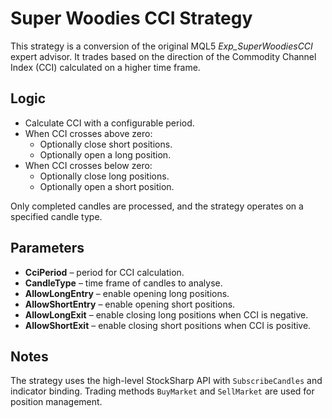 # Super Woodies CCI Strategy

This strategy is a conversion of the original MQL5 *Exp_SuperWoodiesCCI* expert advisor. It trades based on the direction of the Commodity Channel Index (CCI) calculated on a higher time frame.

## Logic

- Calculate CCI with a configurable period.
- When CCI crosses above zero:
  - Optionally close short positions.
  - Optionally open a long position.
- When CCI crosses below zero:
  - Optionally close long positions.
  - Optionally open a short position.

Only completed candles are processed, and the strategy operates on a specified candle type.

## Parameters

- **CciPeriod** – period for CCI calculation.
- **CandleType** – time frame of candles to analyse.
- **AllowLongEntry** – enable opening long positions.
- **AllowShortEntry** – enable opening short positions.
- **AllowLongExit** – enable closing long positions when CCI is negative.
- **AllowShortExit** – enable closing short positions when CCI is positive.

## Notes

The strategy uses the high-level StockSharp API with `SubscribeCandles` and indicator binding. Trading methods `BuyMarket` and `SellMarket` are used for position management.
